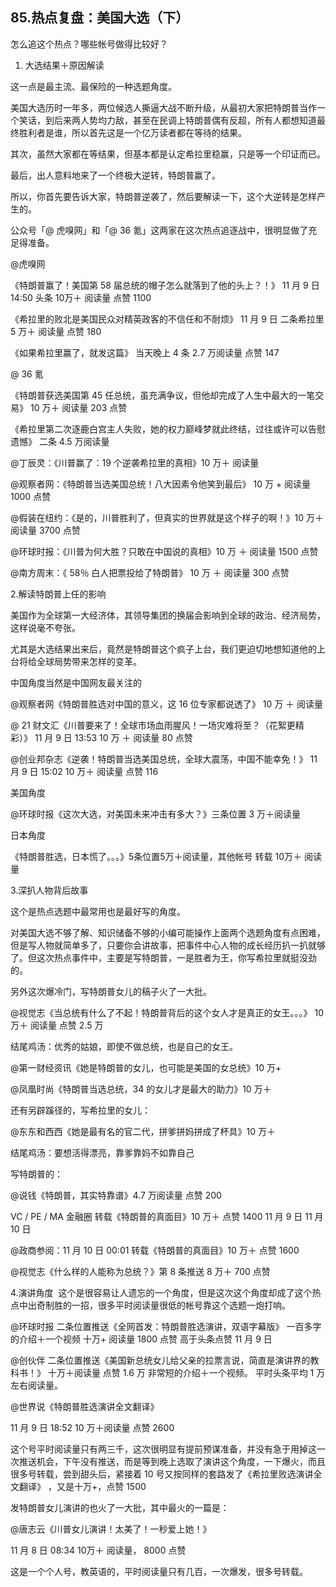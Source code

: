 ## 85.热点复盘：美国大选（下）
怎么追这个热点？哪些帐号做得比较好？ 


1. 大选结果＋原因解读

这一点是最主流、最保险的一种选题角度。 


美国大选历时一年多，两位候选人撕逼大战不断升级，从最初大家把特朗普当作一个笑话，到后来两人势均力敌，甚至在民调上特朗普偶有反超，所有人都想知道最终胜利者是谁，所以首先这是一个亿万读者都在等待的结果。


其次，虽然大家都在等结果，但基本都是认定希拉里稳赢，只是等一个印证而已。


最后，出人意料地来了一个终极大逆转，特朗普赢了。


所以，你首先要告诉大家，特朗普逆袭了，然后要解读一下，这个大逆转是怎样产生的。


公众号「@ 虎嗅网」和「@ 36 氪」这两家在这次热点追逐战中，很明显做了充足得准备。


@虎嗅网


《特朗普赢了！美国第 58 届总统的帽子怎么就落到了他的头上？！》
 11 月 9 日 14:50 头条 10万＋ 阅读量 点赞 1100 


《希拉里的败北是美国民众对精英政客的不信任和不耐烦》
 11 月 9 日 二条希拉里 5 万＋ 阅读量 点赞 180 


《如果希拉里赢了，就发这篇》
 当天晚上 4 条 2.7 万阅读量 点赞 147


@ 36 氪


《特朗普获选美国第 45 任总统，虽充满争议，但他却完成了人生中最大的一笔交易》
 10 万＋ 阅读量 203 点赞


《希拉里第二次逐鹿白宫主人失败，她的权力巅峰梦就此终结，过往或许可以告慰遗憾》
 二条 4.5 万阅读量 


@丁辰灵：《川普赢了：19 个逆袭希拉里的真相》10 万＋ 阅读量


@观察者网：《特朗普当选美国总统！八大因素令他笑到最后》 10 万 + 阅读量 1000 点赞 


@假装在纽约：《是的，川普胜利了，但真实的世界就是这个样子的啊！》10 万＋ 阅读量 3700 点赞


@环球时报：《川普为何大胜？只敢在中国说的真相》10 万 ＋ 阅读量 1500 点赞


@南方周末：《 58％ 白人把票投给了特朗普》 10 万 ＋ 阅读量 300 点赞 


2.解读特朗普上任的影响


美国作为全球第一大经济体，其领导集团的换届会影响到全球的政治、经济局势，这样说毫不夸张。


尤其是大选结果出来后，竟然是特朗普这个疯子上台，我们更迫切地想知道他的上台将给全球局势带来怎样的变革。


中国角度当然是中国网友最关注的


@观察者网《特朗普胜选对中国的意义，这 16 位专家都说透了》
10 万 ＋ 阅读量


@ 21 财文汇《川普要来了！全球市场血雨腥风！一场灾难将至？（花絮更精彩）》 
11 月 9 日 13:53 10 万 ＋ 阅读量 80 点赞


@创业邦杂志《逆袭！特朗普当选美国总统，全球大震荡，中国不能幸免！》
11 月 9 日 15:02 10 万＋ 阅读量 点赞 116


美国角度


@环球时报《这次大选，对美国未来冲击有多大？》三条位置 3 万＋阅读量


日本角度


《特朗普胜选，日本慌了。。。》5条位置5万＋阅读量，其他帐号 转载 10万＋ 阅读量


3.深扒人物背后故事


这个是热点选题中最常用也是最好写的角度。


对美国大选不够了解、知识储备不够的小编可能操作上面两个选题角度有点困难，但是写人物就简单多了，只要你会讲故事，把事件中心人物的成长经历扒一扒就够了。但这次热点事件中，主要是写特朗普，一是胜者为王，你写希拉里就挺没劲的。


另外这次爆冷门，写特朗普女儿的稿子火了一大批。


@视觉志《当总统有什么了不起！特朗普背后的这个女人才是真正的女王。。。》
10 万＋ 阅读量 点赞 2.5 万 


结尾鸡汤：优秀的姑娘，即使不做总统，也是自己的女王。


@第一财经资讯《她是特朗普的女儿，也可能是美国的女总统》10 万+


@凤凰时尚《特朗普当选总统，34 的女儿才是最大的助力》10 万＋


还有另辟蹊径的，写希拉里的女儿：


@东东和西西《她是最有名的官二代，拼爹拼妈拼成了杯具》10 万＋ 


结尾鸡汤：要想活得漂亮，靠爹靠妈不如靠自己


写特朗普的：


@说钱《特朗普，其实特靠谱》4.7 万阅读量 点赞 200 


VC / PE / MA 金融圈 转载《特朗普的真面目》10 万＋ 点赞 1400 11 月 9 日 11 月 10 日 


@政商参阅：11 月 10 日 00:01 转载《特朗普的真面目》10 万＋ 点赞 1600


@视觉志《什么样的人能称为总统？》第 8 条推送 8 万＋ 700 点赞


4.演讲角度 
这个是很容易让人遗忘的一个角度，但是这次这个角度却成了这个热点中出奇制胜的一招，很多平时阅读量很低的帐号靠这个选题一炮打响。 


@环球时报 二条位置推送《全网首发：特朗普胜选演讲，双语字幕版》
一百多字的介绍＋一个视频 十万+ 阅读量 1800 点赞 高于头条点赞 11 月 9 日


@创伙伴 二条位置推送《美国新总统女儿给父亲的拉票言说，简直是演讲界的教科书！》
十万＋阅读量 点赞 1.6 万 非常短的介绍＋一个视频。
平时头条平均 1 万左右阅读量。


@世界说《特朗普胜选演讲全文翻译》


11 月 9 日 18:52 10 万＋阅读量 点赞 2600 


这个号平时阅读量只有两三千，这次很明显有提前预谋准备，并没有急于用掉这一次推送机会，下午没有推送，而是等到晚上选取了演讲这个角度，一下爆火，而且很多号转载，尝到甜头后，紧接着 10 号又按同样的套路发了《希拉里败选演讲全文翻译》 ，又是十万+，点赞 1500


发特朗普女儿演讲的也火了一大批，其中最火的一篇是：


@唐志云《川普女儿演讲！太美了！一秒爱上她！》


11 月 8 日 08:34 10万＋ 阅读量， 8000 点赞 


这是一个个人号，教英语的，平时阅读量只有几百，一次爆发，很多号转载。

